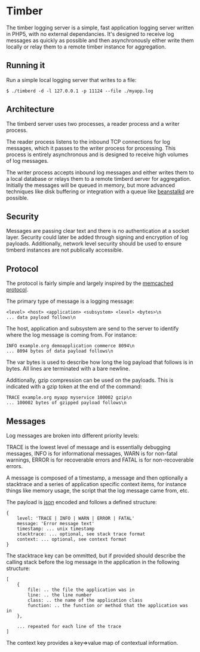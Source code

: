 
Timber
======

The timber logging server is a simple, fast application logging server written in PHP5, with no external dependancies. It's designed to receive log messages as quickly as possible and then asynchronously either write them locally or relay them to a remote timber instance for aggregation.

Running it
----------

Run a simple local logging server that writes to a file:

	$ ./timberd -d -l 127.0.0.1 -p 11124 --file ./myapp.log

Architecture
------------

The timberd server uses two processes, a reader process and a writer process.

The reader process listens to the inbound TCP connections for log messages, which it passes to the writer process for processing. This process is entirely asynchronous and is designed to receive high volumes of log messages.

The writer process accepts inbound log messages and either writes them to a local database or relays them to a remote timberd server for aggregation. Initially the messages will be queued in memory, but more advanced techniques
like disk buffering or integration with a queue like [beanstalkd][3] are possible.

Security
--------

Messages are passing clear text and there is no authentication at a socket layer. Security could later be added through signing and encryption of log payloads. Additionally, network level security should be used to ensure timberd instances are not publically accessible.

Protocol
--------

The protocol is fairly simple and largely inspired by the [memcached protocol][1].

The primary type of message is a logging message:

	<level> <host> <application> <subsystem> <level> <bytes>\n
	... data payload follows\n

The host, application and subsystem are send to the server to identify where the log message is coming from. For instance:

	INFO example.org demoapplication commerce 8094\n
	... 8094 bytes of data payload follows\n

The var bytes is used to describe how long the log payload that follows is in bytes. All lines are terminated with a bare newline.

Additionally, gzip compression can be used on the payloads. This is indicated with a gzip token at the end of the command:

	TRACE example.org myapp myservice 100002 gzip\n
	... 100002 bytes of gzipped payload follows\n

Messages
--------

Log messages are broken into different priority levels:

TRACE is the lowest level of message and is essentially debugging messages, INFO is for informational messages, WARN is for non-fatal warnings, ERROR is for recoverable errors and FATAL is for non-recoverable errors.

A message is composed of a timestamp, a message and then optionally a stacktrace and a series of application specific context items, for instance things like memory usage, the script that the log message came from, etc.

The payload is [json][2] encoded and follows a defined structure:

	{
		level: 'TRACE | INFO | WARN | ERROR | FATAL'
		message: 'Error message text'
		timestamp: ... unix timestamp
		stacktrace: ... optional, see stack trace format
		context: ... optional, see context format
	}

The stacktrace key can be ommitted, but if provided should describe the calling stack before the log message in the application in the following structure:

	[
		{
			file: .. the file the application was in
			line: .. the line number
			class: .. the name of the application class
			function: .. the function or method that the application was in
		},

		... repeated for each line of the trace
	]

The context key provides a key=>value map of contextual information.


  [1]: http://code.sixapart.com/svn/memcached/trunk/server/doc/protocol.txt
  [2]: http://www.ietf.org/rfc/rfc4627.txt?number=4627
  [3]: http://kr.github.com/beanstalkd/

